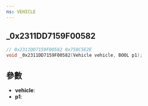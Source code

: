 ```yaml
---
ns: VEHICLE
---
```

## _0x2311DD7159F00582

```c
// 0x2311DD7159F00582 0x758C5E2E
void _0x2311DD7159F00582(Vehicle vehicle, BOOL p1);
```


## 參數
* **vehicle**: 
* **p1**: 

